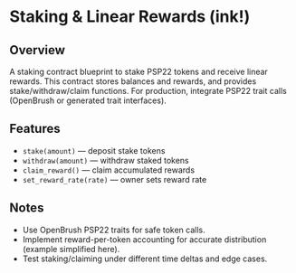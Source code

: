 # Staking & Linear Rewards (ink!)

## Overview
A staking contract blueprint to stake PSP22 tokens and receive linear rewards. This contract stores balances and rewards, and provides stake/withdraw/claim functions. For production, integrate PSP22 trait calls (OpenBrush or generated trait interfaces).

## Features
- `stake(amount)` — deposit stake tokens
- `withdraw(amount)` — withdraw staked tokens
- `claim_reward()` — claim accumulated rewards
- `set_reward_rate(rate)` — owner sets reward rate

## Notes
- Use OpenBrush PSP22 traits for safe token calls.
- Implement reward-per-token accounting for accurate distribution (example simplified here).
- Test staking/claiming under different time deltas and edge cases.
